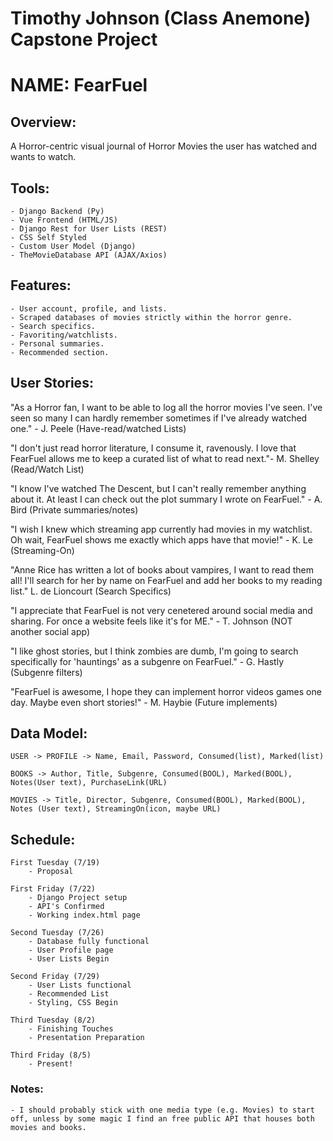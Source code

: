 # Timothy Johnson (Class Anemone) Capstone Project


# NAME: FearFuel

## Overview:
   A Horror-centric visual journal of Horror Movies the user has watched and wants to watch.

## Tools:
    - Django Backend (Py)
    - Vue Frontend (HTML/JS)
    - Django Rest for User Lists (REST)
    - CSS Self Styled
    - Custom User Model (Django)
    - TheMovieDatabase API (AJAX/Axios)

## Features:
    
    - User account, profile, and lists.
    - Scraped databases of movies strictly within the horror genre.
    - Search specifics.
    - Favoriting/watchlists.
    - Personal summaries.
    - Recommended section.

## User Stories:

"As a Horror fan, I want to be able to log all the horror movies I've seen. I've seen so many I can hardly remember sometimes if I've already watched one." - J. Peele (Have-read/watched Lists)

"I don't just read horror literature, I consume it, ravenously. I love that FearFuel allows me to keep a curated list of what to read next."- M. Shelley (Read/Watch List)

"I know I've watched The Descent, but I can't really remember anything about it. At least I can check out the plot summary I wrote on FearFuel." - A. Bird (Private summaries/notes)

"I wish I knew which streaming app currently had movies in my watchlist. Oh wait, FearFuel shows me exactly which apps have that movie!" - K. Le (Streaming-On)

"Anne Rice has written a lot of books about vampires, I want to read them all! I'll search for her by name on FearFuel and add her books to my reading list." L. de Lioncourt (Search Specifics)

"I appreciate that FearFuel is not very cenetered around social media and sharing. For once a website feels like it's for ME." - T. Johnson (NOT another social app)

"I like ghost stories, but I think zombies are dumb, I'm going to search specifically for 'hauntings' as a subgenre on FearFuel." - G. Hastly (Subgenre filters)

"FearFuel is awesome, I hope they can implement horror videos games one day. Maybe even short stories!" - M. Haybie (Future implements)

## Data Model:

    USER -> PROFILE -> Name, Email, Password, Consumed(list), Marked(list)

    BOOKS -> Author, Title, Subgenre, Consumed(BOOL), Marked(BOOL), Notes(User text), PurchaseLink(URL)

    MOVIES -> Title, Director, Subgenre, Consumed(BOOL), Marked(BOOL), Notes (User text), StreamingOn(icon, maybe URL)


## Schedule:

    First Tuesday (7/19)
        - Proposal

    First Friday (7/22)
        - Django Project setup
        - API's Confirmed
        - Working index.html page
    
    Second Tuesday (7/26)
        - Database fully functional
        - User Profile page
        - User Lists Begin

    Second Friday (7/29)
        - User Lists functional
        - Recommended List
        - Styling, CSS Begin

    Third Tuesday (8/2)
        - Finishing Touches
        - Presentation Preparation

    Third Friday (8/5)
        - Present!

### Notes:

    - I should probably stick with one media type (e.g. Movies) to start off, unless by some magic I find an free public API that houses both movies and books.



